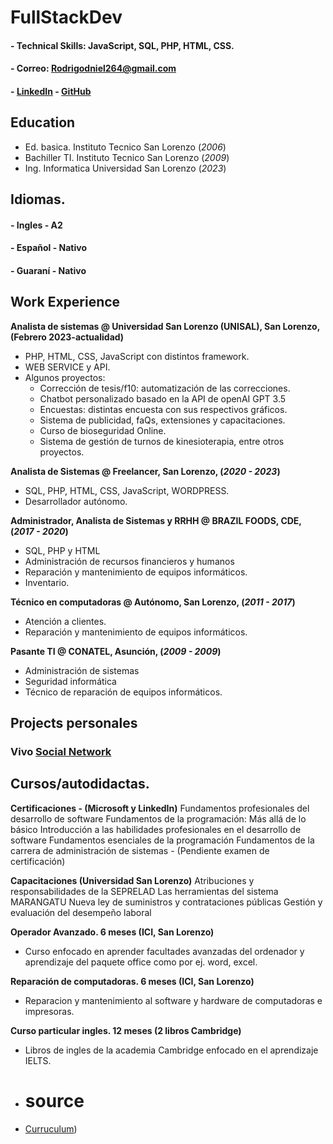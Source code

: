 # FullStackDev
#### - Technical Skills: JavaScript, SQL, PHP, HTML, CSS.
#### - Correo: [Rodrigodniel264@gmail.com](mailto:Rodrigodniel264@gmail.com)
#### - [LinkedIn](https://www.linkedin.com/in/rodrigo-mereles-1b4b1a220/) - [GitHub](https://github.com/Rokudou264/)

## Education
- Ed. basica.       Instituto Tecnico San Lorenzo (_2006_)				       		
- Bachiller TI.     Instituto Tecnico San Lorenzo (_2009_)       		
- Ing. Informatica  Universidad San Lorenzo (_2023_)

## Idiomas.
#### - Ingles - A2
#### - Español - Nativo
#### - Guaraní - Nativo

## Work Experience

**Analista de sistemas @ Universidad San Lorenzo (UNISAL), San Lorenzo, (Febrero 2023-actualidad)**
- PHP, HTML, CSS, JavaScript con distintos framework.
- WEB SERVICE y API.
- Algunos proyectos:
  - Corrección de tesis/f10: automatización de las correcciones.
  - Chatbot personalizado basado en la API de openAI GPT 3.5
  - Encuestas: distintas encuesta con sus respectivos gráficos.
  - Sistema de publicidad, faQs, extensiones y capacitaciones.
  - Curso de bioseguridad Online.
  - Sistema de gestión de turnos de kinesioterapia, entre otros proyectos.
    
**Analista de Sistemas @ Freelancer, San Lorenzo, (_2020 - 2023_)**
- SQL, PHP, HTML, CSS, JavaScript, WORDPRESS.
- Desarrollador autónomo.
  
**Administrador, Analista de Sistemas y RRHH @ BRAZIL FOODS, CDE, (_2017 - 2020_)**
- SQL, PHP y HTML
- Administración de recursos financieros y humanos
- Reparación y mantenimiento de equipos informáticos.
- Inventario.
  
**Técnico en computadoras @ Autónomo, San Lorenzo, (_2011 - 2017_)**
- Atención a clientes.
- Reparación y mantenimiento de equipos informáticos.
  
**Pasante TI @ CONATEL, Asunción, (_2009 - 2009_)**
- Administración de sistemas
- Seguridad informática
- Técnico de reparación de equipos informáticos.

## Projects personales
### Vivo [Social Network](https://github.com/Rokudou264/vivo_redsocial)

## Cursos/autodidactas.
**Certificaciones - (Microsoft y LinkedIn)**
Fundamentos profesionales del desarrollo de software
Fundamentos de la programación: Más allá de lo básico
Introducción a las habilidades profesionales en el desarrollo de software
Fundamentos esenciales de la programación
Fundamentos de la carrera de administración de sistemas - (Pendiente examen de certificación)

**Capacitaciones (Universidad San Lorenzo)**
Atribuciones y responsabilidades de la SEPRELAD
Las herramientas del sistema MARANGATU
Nueva ley de suministros y contrataciones públicas
Gestión y evaluación del desempeño laboral

**Operador Avanzado. 6 meses (ICI, San Lorenzo)**
- Curso enfocado en aprender facultades avanzadas del ordenador y aprendizaje del paquete office como por ej. word, excel.
  
**Reparación de computadoras. 6 meses (ICI, San Lorenzo)**
- Reparacion y mantenimiento al software y hardware de computadoras e impresoras.
  
**Curso particular ingles. 12 meses (2 libros Cambridge)**
- Libros de ingles de la academia Cambridge enfocado en el aprendizaje IELTS.


- # source
- [Curruculum]([https://www.Rokudou264.github.io/portfolio))
